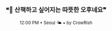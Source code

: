 <div align="center">

<br>

<h3>❝🌿 산책하고 싶어지는 따뜻한 오후네요❞</h3>

<sub>12:00 PM • Seoul 🌤️ • by CrowRish</sub>

<br>

</div>